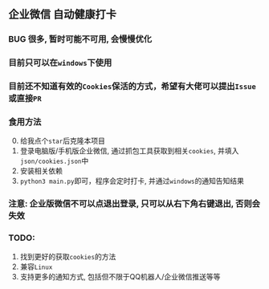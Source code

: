 ## 企业微信 自动健康打卡

### BUG 很多, 暂时可能不可用, 会慢慢优化
### 目前只可以在`windows`下使用
### 目前还不知道有效的`Cookies`保活的方式，希望有大佬可以提出`Issue`或直接`PR`

### 食用方法
0. 给我点个`star`后克隆本项目
1. 登录电脑版/手机版企业微信, 通过抓包工具获取到相关`cookies`, 并填入`json/cookies.json`中
2. 安装相关依赖
3. `python3 main.py`即可，程序会定时打卡, 并通过`windows`的通知告知结果
   
### **注意: 企业版微信不可以点退出登录, 只可以从右下角右键退出, 否则会失效**

### TODO:
1. 找到更好的获取`cookies`的方法
2. 兼容`Linux`
3. 支持更多的通知方式, 包括但不限于QQ机器人/企业微信推送等等
   